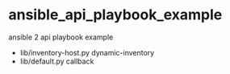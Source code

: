 # ansible_api_playbook_example
ansible 2 api playbook example

* lib/inventory-host.py  dynamic-inventory
* lib/default.py callback

